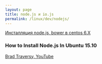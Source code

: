 ```yaml
---
layout: page
title: node.js и io.js
permalink: /linux/dev/nodejs/
---
```



<a href="/linux/dev/nodejs/installation/centos/">Инсталляция node.js, bower в centos 6.X</a>  


### How to Install Node.js In Ubuntu 15.10

[Brad Traversy, YouTube](https://www.youtube.com/watch?v=AcUfdajsKg8)  
